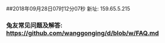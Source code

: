 ##2018年09月28日07时12分07秒 新址: 159.65.5.215
### 兔友常见问题及解答: https://github.com/wanggonging/d/blob/w/FAQ.md
